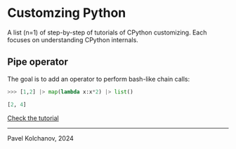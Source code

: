 # Customzing Python

A list (n=1) of step-by-step of tutorials of CPython customizing. Each focuses on understanding CPython internals.

## Pipe operator
The goal is to add an operator to perform bash-like chain calls:
```python
>>> [1,2] |> map(lambda x:x*2) |> list()

[2, 4]
```

[Check the tutorial](/pipe.md)

---
Pavel Kolchanov, 2024
